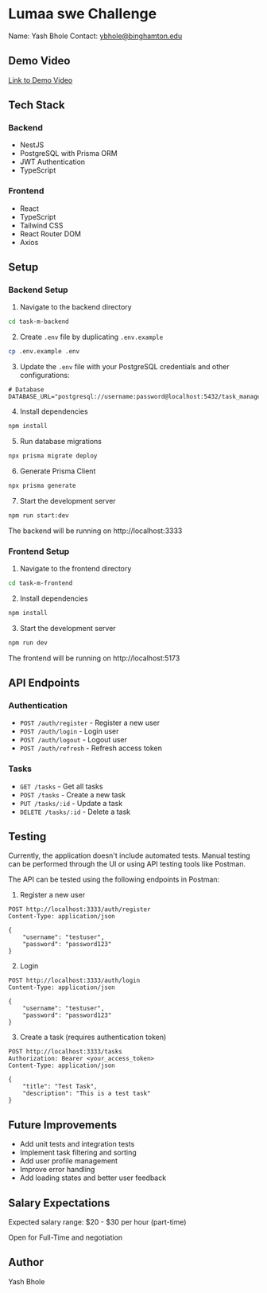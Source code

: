 # Lumaa swe Challenge 

Name: Yash Bhole
Contact: ybhole@binghamton.edu

## Demo Video
[Link to Demo Video](https://drive.google.com/file/d/1ijjpQ71UIvb47O26bhqBD-LYw0APJwrJ/view?usp=sharing)

## Tech Stack

### Backend
- NestJS
- PostgreSQL with Prisma ORM
- JWT Authentication
- TypeScript

### Frontend
- React
- TypeScript
- Tailwind CSS
- React Router DOM
- Axios


## Setup

### Backend Setup

1. Navigate to the backend directory
```bash
cd task-m-backend
```

2. Create `.env` file by duplicating `.env.example`
```bash
cp .env.example .env
```

3. Update the `.env` file with your PostgreSQL credentials and other configurations:
```env
# Database
DATABASE_URL="postgresql://username:password@localhost:5432/task_management_db"

```

4. Install dependencies
```bash
npm install
```

5. Run database migrations
```bash
npx prisma migrate deploy
```

6. Generate Prisma Client
```bash
npx prisma generate
```

7. Start the development server
```bash
npm run start:dev
```

The backend will be running on http://localhost:3333

### Frontend Setup

1. Navigate to the frontend directory
```bash
cd task-m-frontend
```

2. Install dependencies
```bash
npm install
```

3. Start the development server
```bash
npm run dev
```

The frontend will be running on http://localhost:5173

## API Endpoints

### Authentication
- `POST /auth/register` - Register a new user
- `POST /auth/login` - Login user
- `POST /auth/logout` - Logout user
- `POST /auth/refresh` - Refresh access token

### Tasks
- `GET /tasks` - Get all tasks
- `POST /tasks` - Create a new task
- `PUT /tasks/:id` - Update a task
- `DELETE /tasks/:id` - Delete a task

## Testing

Currently, the application doesn't include automated tests. Manual testing can be performed through the UI or using API testing tools like Postman.

The API can be tested using the following endpoints in Postman:

1. Register a new user
```http
POST http://localhost:3333/auth/register
Content-Type: application/json

{
    "username": "testuser",
    "password": "password123"
}
```

2. Login
```http
POST http://localhost:3333/auth/login
Content-Type: application/json

{
    "username": "testuser",
    "password": "password123"
}
```

3. Create a task (requires authentication token)
```http
POST http://localhost:3333/tasks
Authorization: Bearer <your_access_token>
Content-Type: application/json

{
    "title": "Test Task",
    "description": "This is a test task"
}
```

## Future Improvements
- Add unit tests and integration tests
- Implement task filtering and sorting
- Add user profile management
- Improve error handling
- Add loading states and better user feedback

## Salary Expectations

Expected salary range: $20 - $30 per hour (part-time)

Open for Full-Time and negotiation

## Author

Yash Bhole
